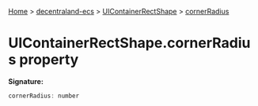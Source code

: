 [Home](./index) &gt; [decentraland-ecs](./decentraland-ecs.md) &gt; [UIContainerRectShape](./decentraland-ecs.uicontainerrectshape.md) &gt; [cornerRadius](./decentraland-ecs.uicontainerrectshape.cornerradius.md)

# UIContainerRectShape.cornerRadius property


**Signature:**
```javascript
cornerRadius: number
```
